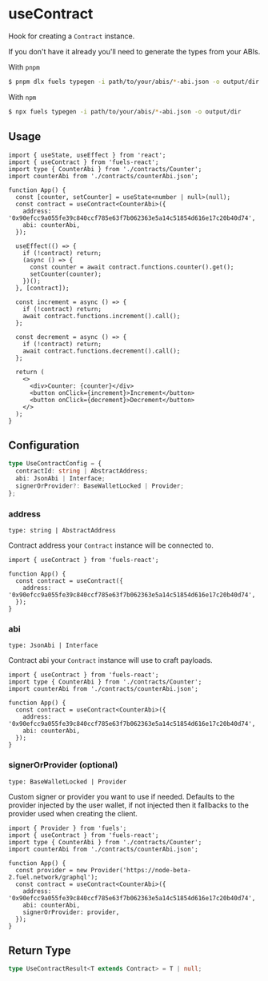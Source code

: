 # useContract

Hook for creating a `Contract` instance.

If you don't have it already you'll need to generate the types from your ABIs.

With `pnpm`

```bash
$ pnpm dlx fuels typegen -i path/to/your/abis/*-abi.json -o output/dir
```

With `npm`

```bash
$ npx fuels typegen -i path/to/your/abis/*-abi.json -o output/dir
```

## Usage

```tsx
import { useState, useEffect } from 'react';
import { useContract } from 'fuels-react';
import type { CounterAbi } from './contracts/Counter';
import counterAbi from './contracts/counterAbi.json';

function App() {
  const [counter, setCounter] = useState<number | null>(null);
  const contract = useContract<CounterAbi>({
    address: '0x90efcc9a055fe39c840ccf785e63f7b062363e5a14c51854d616e17c20b40d74',
    abi: counterAbi,
  });

  useEffect(() => {
    if (!contract) return;
    (async () => {
      const counter = await contract.functions.counter().get();
      setCounter(counter);
    })();
  }, [contract]);

  const increment = async () => {
    if (!contract) return;
    await contract.functions.increment().call();
  };

  const decrement = async () => {
    if (!contract) return;
    await contract.functions.decrement().call();
  };

  return (
    <>
      <div>Counter: {counter}</div>
      <button onClick={increment}>Increment</button>
      <button onClick={decrement}>Decrement</button>
    </>
  );
}
```

## Configuration

```ts
type UseContractConfig = {
  contractId: string | AbstractAddress;
  abi: JsonAbi | Interface;
  signerOrProvider?: BaseWalletLocked | Provider;
};
```

### address

`type: string | AbstractAddress`

Contract address your `Contract` instance will be connected to.

```tsx {5}
import { useContract } from 'fuels-react';

function App() {
  const contract = useContract({
    address: '0x90efcc9a055fe39c840ccf785e63f7b062363e5a14c51854d616e17c20b40d74',
  });
}
```

### abi

`type: JsonAbi | Interface`

Contract abi your `Contract` instance will use to craft payloads.

```tsx {2,3,6,8}
import { useContract } from 'fuels-react';
import type { CounterAbi } from './contracts/Counter';
import counterAbi from './contracts/counterAbi.json';

function App() {
  const contract = useContract<CounterAbi>({
    address: '0x90efcc9a055fe39c840ccf785e63f7b062363e5a14c51854d616e17c20b40d74',
    abi: counterAbi,
  });
}
```

### signerOrProvider (optional)

`type: BaseWalletLocked | Provider`

Custom signer or provider you want to use if needed. Defaults to the provider injected by the user wallet, if not injected then it fallbacks to the provider used when creating the client.

```tsx {1,7,11}
import { Provider } from 'fuels';
import { useContract } from 'fuels-react';
import type { CounterAbi } from './contracts/Counter';
import counterAbi from './contracts/counterAbi.json';

function App() {
  const provider = new Provider('https://node-beta-2.fuel.network/graphql');
  const contract = useContract<CounterAbi>({
    address: '0x90efcc9a055fe39c840ccf785e63f7b062363e5a14c51854d616e17c20b40d74',
    abi: counterAbi,
    signerOrProvider: provider,
  });
}
```

## Return Type

```ts
type UseContractResult<T extends Contract> = T | null;
```
